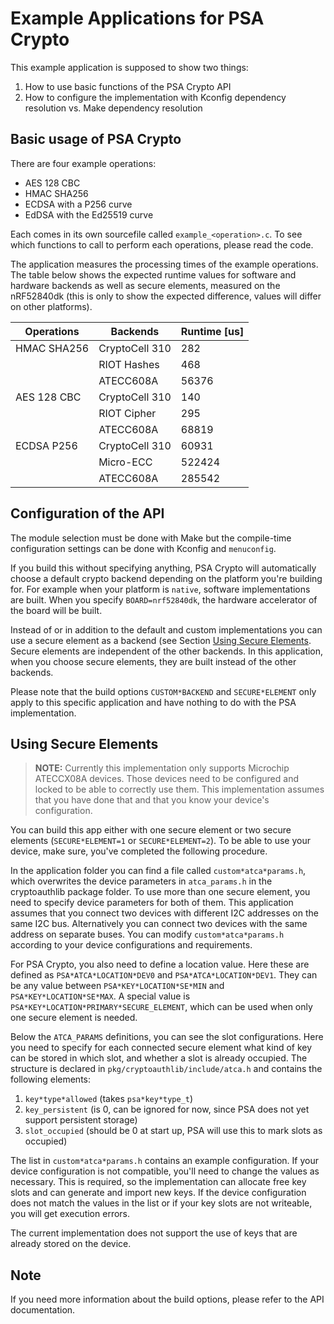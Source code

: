 # Example Applications for PSA Crypto
This example application is supposed to show two things:
1. How to use basic functions of the PSA Crypto API
2. How to configure the implementation with Kconfig dependency resolution vs. Make dependency resolution

## Basic usage of PSA Crypto
There are four example operations:
- AES 128 CBC
- HMAC SHA256
- ECDSA with a P256 curve
- EdDSA with the Ed25519 curve

Each comes in its own sourcefile called `example_<operation>.c`. To see which functions to call to perform each operations, please read the code.

The application measures the processing times of the example operations. The table below shows the expected runtime values
for software and hardware backends as well as secure elements, measured on the nRF52840dk (this is only to show the expected difference, values will differ on other platforms).

| Operations  | Backends       | Runtime \[us\]   |
|-------------|----------------|------------------|
| HMAC SHA256 | CryptoCell 310 | 282              |
|             | RIOT Hashes    | 468              |
|             | ATECC608A      | 56376            |
| AES 128 CBC | CryptoCell 310 | 140              |
|             | RIOT Cipher    | 295              |
|             | ATECC608A      | 68819            |
| ECDSA P256  | CryptoCell 310 | 60931            |
|             | Micro-ECC      | 522424           |
|             | ATECC608A      | 285542           |


## Configuration of the API
The module selection must be done with Make but the compile-time configuration
settings can be done with Kconfig and `menuconfig`.

If you build this without specifying anything, PSA Crypto will automatically
choose a default crypto backend depending on the platform you're building for.
For example when your platform is `native`, software implementations are built.
When you specify `BOARD=nrf52840dk`, the hardware accelerator of the board will
be built.

Instead of or in addition to the default and custom implementations you can use
a secure element as a backend (see Section [Using Secure Elements](#using-secure-elements]).
Secure elements are independent of the other backends. In this application, when you
choose secure elements, they are built instead of the other backends.

Please note that the build options `CUSTOM*BACKEND` and `SECURE*ELEMENT` only
apply to this specific application and have nothing to do with the PSA
implementation.

## Using Secure Elements
> **NOTE:**
> Currently this implementation only supports Microchip ATECCX08A devices. Those devices need to be configured and locked to be able to correctly use them.
> This implementation assumes that you have done that and that you know your device's configuration.

You can build this app either with one secure element or two secure elements (`SECURE*ELEMENT=1` or `SECURE*ELEMENT=2`). To be able to use your device, make sure, you've completed the following procedure.

In the application folder you can find a file called `custom*atca*params.h`, which overwrites the device parameters in `atca_params.h` in the cryptoauthlib package folder.
To use more than one secure element, you need to specify device parameters for both of them.
This application assumes that you connect two devices with different I2C addresses on the same I2C bus.
Alternatively you can connect two devices with the same address on separate buses.
You can modify `custom*atca*params.h` according to your device configurations and requirements.

For PSA Crypto, you also need to define a location value. Here these are defined as `PSA*ATCA*LOCATION*DEV0` and `PSA*ATCA*LOCATION*DEV1`. They can be any value between `PSA*KEY*LOCATION*SE*MIN` and `PSA*KEY*LOCATION*SE*MAX`.
A special value is `PSA*KEY*LOCATION*PRIMARY*SECURE_ELEMENT`, which can be used when only one secure element is needed.

Below the `ATCA_PARAMS` definitions, you can see the slot configurations.
Here you need to specify for each connected secure element what kind of key can be stored in which slot, and whether a slot is already occupied. The structure is declared in `pkg/cryptoauthlib/include/atca.h` and contains the following elements:
1. `key*type*allowed` (takes `psa*key*type_t`)
2. `key_persistent` (is 0, can be ignored for now, since PSA does not yet support persistent storage)
3. `slot_occupied` (should be 0 at start up, PSA will use this to mark slots as occupied)

The list in `custom*atca*params.h` contains an example configuration. If your device configuration is not compatible, you'll need to change the values as necessary.
This is required, so the implementation can allocate free key slots and can generate and import new keys. If the device configuration does not match the values in the list or if your key slots are not writeable, you will get execution errors.

The current implementation does not support the use of keys that are already stored on the device.

## Note
If you need more information about the build options, please refer to the API documentation.
